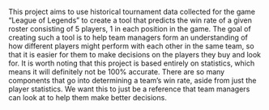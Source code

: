 This project aims to use historical tournament data collected for the game “League of Legends” to create a tool that predicts the win rate of a given roster consisting of 5 players, 1 in each position in the game. The goal of creating such a tool is to help team managers form an understanding of how different players might perform with each other in the same team, so that it is easier for them to make decisions on the players they buy and look for. It is worth noting that this project is based entirely on statistics, which means it will definitely not be 100% accurate. There are so many components that go into determining a team’s win rate, aside from just the player statistics. We want this to just be a reference that team managers can look at to help them make better decisions.
